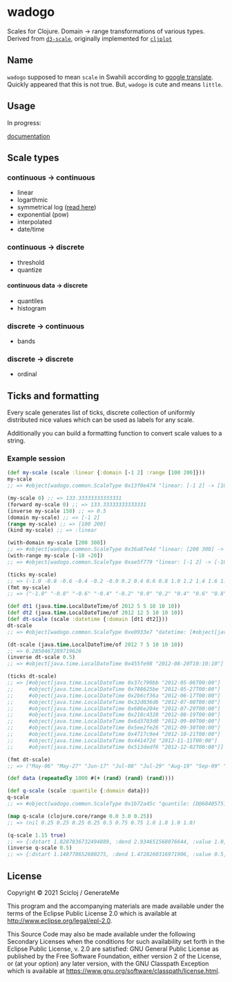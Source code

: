 # wadogo

Scales for Clojure. Domain -> range transformations of various types. Derived from [`d3-scale`](https://github.com/d3/d3-scale), originally implemented for [`cljplot`](https://github.com/generateme/cljplot)

## Name

`wadogo` supposed to mean `scale` in Swahili according to [google translate](https://translate.google.com/?sl=en&tl=sw&text=scale&op=translate). Quickly appeared that this is not true. But, `wadogo` is cute and means `little`.

## Usage

In progress:

[documentation](https://scicloj.github.io/wadogo/usage/)

## Scale types

### continuous -> continuous

* linear
* logarthmic
* symmetrical log ([read here](https://www.researchgate.net/profile/John_Webber4/publication/233967063_A_bi-symmetric_log_transformation_for_wide-range_data/links/0fcfd50d791c85082e000000.pdf))
* exponential (pow)
* interpolated
* date/time

### continuous -> discrete

* threshold
* quantize

#### continuous data -> discrete

* quantiles
* histogram

### discrete -> continuous

* bands

### discrete -> discrete

* ordinal

## Ticks and formatting

Every scale generates list of ticks, discrete collection of uniformly distributed nice values which can be used as labels for any scale.

Additionally you can build a formatting function to convert scale values to a string.

### Example session

```clojure
(def my-scale (scale :linear {:domain [-1 2] :range [100 200]}))
my-scale
;; => #object[wadogo.common.ScaleType 0x13f0e474 "linear: [-1 2] -> [100 200] {}"]

(my-scale 0) ;; => 133.33333333333331
(forward my-scale 0) ;; => 133.33333333333331
(inverse my-scale 150) ;; => 0.5
(domain my-scale) ;; => [-1 2]
(range my-scale) ;; => [100 200]
(kind my-scale) ;; => :linear

(with-domain my-scale [200 300])
;; => #object[wadogo.common.ScaleType 0x36a87e4d "linear: [200 300] -> [100 200] {}"]
(with-range my-scale [-10 -20])
;; => #object[wadogo.common.ScaleType 0xae5f779 "linear: [-1 2] -> [-10 -20] {}"]

(ticks my-scale)
;; => (-1.0 -0.8 -0.6 -0.4 -0.2 -0.0 0.2 0.4 0.6 0.8 1.0 1.2 1.4 1.6 1.8 2.0)
(fmt my-scale)
;; => ("-1.0" "-0.8" "-0.6" "-0.4" "-0.2" "0.0" "0.2" "0.4" "0.6" "0.8" "1.0" "1.2" "1.4" "1.6" "1.8" "2.0")

(def dt1 (java.time.LocalDateTime/of 2012 5 5 10 10 10))
(def dt2 (java.time.LocalDateTime/of 2012 12 5 10 10 10))
(def dt-scale (scale :datetime {:domain [dt1 dt2]}))
dt-scale
;; => #object[wadogo.common.ScaleType 0xe0933e7 "datetime: [#object[java.time.LocalDateTime 0x75e397a \"2012-05-05T10:10:10\"] #object[java.time.LocalDateTime 0xba90eb6 \"2012-12-05T10:10:10\"]] -> [0.0 1.0] {:millis 18489600000.0M}"]

(dt-scale (java.time.LocalDateTime/of 2012 7 5 10 10 10))
;; => 0.2850467289719626
(inverse dt-scale 0.5)
;; => #object[java.time.LocalDateTime 0x455fe98 "2012-08-20T10:10:10"]

(ticks dt-scale)
;; => [#object[java.time.LocalDateTime 0x37c790bb "2012-05-06T00:00"]
;;     #object[java.time.LocalDateTime 0x788625be "2012-05-27T00:00"]
;;     #object[java.time.LocalDateTime 0x2b6cf36a "2012-06-17T00:00"]
;;     #object[java.time.LocalDateTime 0x32d036d6 "2012-07-08T00:00"]
;;     #object[java.time.LocalDateTime 0x686e204e "2012-07-29T00:00"]
;;     #object[java.time.LocalDateTime 0x218c4328 "2012-08-19T00:00"]
;;     #object[java.time.LocalDateTime 0x6d3703d0 "2012-09-09T00:00"]
;;     #object[java.time.LocalDateTime 0x5ee2fe26 "2012-09-30T00:00"]
;;     #object[java.time.LocalDateTime 0x4717c9e4 "2012-10-21T00:00"]
;;     #object[java.time.LocalDateTime 0x441472d "2012-11-11T00:00"]
;;     #object[java.time.LocalDateTime 0x513dedf6 "2012-12-02T00:00"]]

(fmt dt-scale)
;; => ("May-06" "May-27" "Jun-17" "Jul-08" "Jul-29" "Aug-19" "Sep-09" "Sep-30" "Oct-21" "Nov-11" "Dec-02")

(def data (repeatedly 1000 #(+ (rand) (rand) (rand))))

(def q-scale (scale :quantile {:domain data}))
q-scale
;; => #object[wadogo.common.ScaleType 0x1b72a45c "quantile: [D@68405751 -> (0.25 0.5 0.75 1.0) {:estimation-strategy :legacy, :quantiles ([1.148770652600275 0.25] [1.4728260316971906 0.5] [1.8287836732494889 0.75])}"]

(map q-scale (clojure.core/range 0.0 3.0 0.25))
;; => (nil 0.25 0.25 0.25 0.25 0.5 0.75 0.75 1.0 1.0 1.0 1.0)

(q-scale 1.15 true)
;; => {:dstart 1.8287836732494889, :dend 2.934651568076644, :value 1.0, :count 250, :quantile 1.0}
(inverse q-scale 0.5)
;; => {:dstart 1.148770652600275, :dend 1.4728260316971906, :value 0.5, :count 250, :quantile 0.5}
```

## License

Copyright © 2021 Scicloj / GenerateMe

This program and the accompanying materials are made available under the
terms of the Eclipse Public License 2.0 which is available at
http://www.eclipse.org/legal/epl-2.0.

This Source Code may also be made available under the following Secondary
Licenses when the conditions for such availability set forth in the Eclipse
Public License, v. 2.0 are satisfied: GNU General Public License as published by
the Free Software Foundation, either version 2 of the License, or (at your
option) any later version, with the GNU Classpath Exception which is available
at https://www.gnu.org/software/classpath/license.html.
